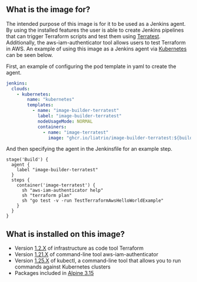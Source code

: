 ## What is the image for?
The intended purpose of this image is for it to be used as a Jenkins agent. By using the installed features the user is able to create Jenkins pipelines that can trigger Terraform scripts and test them using [Terratest](https://terratest.gruntwork.io/docs/getting-started/quick-start/). Additionally, the aws-iam-authenticator tool allows users to test Terraform in AWS. An example of using this image as a Jenkins agent via [Kubernetes](https://plugins.jenkins.io/kubernetes/) can be seen below. 

First, an example of configuring the pod template in yaml to create the agent.

```yaml
jenkins:
  clouds:
    - kubernetes:
        name: "kubernetes"
        templates:
          - name: "image-builder-terratest"
            label: "image-builder-terratest"
            nodeUsageMode: NORMAL
            containers:
              - name: "image-terratest"
                image: "ghcr.io/liatrio/image-builder-terratest:${builder_images_version}"
```
And then specifying the agent in the Jenkinsfile for an example step.

```jenkins
stage('Build') {
  agent {
    label "image-builder-terratest"
  }
  steps {
    container('image-terratest') {
      sh "aws-iam-authenticator help"
      sh "terraform plan"
      sh "go test -v -run TestTerraformAwsHelloWorldExample"
    }
  }
}
```

## What is installed on this image?
- Version [1.2.X](https://releases.hashicorp.com/terraform/1.2.9/) of infrastructure as code tool Terraform
- Version [1.21.X](https://docs.aws.amazon.com/eks/latest/userguide/install-aws-iam-authenticator.html) of command-line tool aws-iam-authenticator
- Version [1.25.X](https://storage.googleapis.com/kubernetes-release/release/v1.25.0/bin/linux/amd64/kubectl) of kubectl, a command-line tool that allows you to run commands against Kubernetes clusters
- Packages included in [Alpine 3.15](https://alpinelinux.org/posts/Alpine-3.15.0-released.html)
